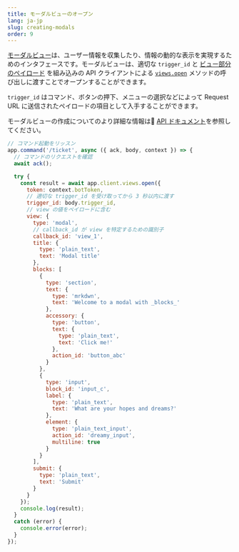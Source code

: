 ```yaml
---
title: モーダルビューのオープン
lang: ja-jp
slug: creating-modals
order: 9
---
```


<div class="section-content">

<a href="https://api.slack.com/block-kit/surfaces/modals">モーダルビュー</a>は、ユーザー情報を収集したり、情報の動的な表示を実現するためのインタフェースです。モーダルビューは、適切な <code>trigger_id</code> と <a href="https://api.slack.com/reference/block-kit/views">ビュー部分のペイロード</a> を組み込みの API クライアントによる <a href="https://api.slack.com/methods/views.open"><code>views.open</code></a> メソッドの呼び出しに渡すことでオープンすることができます。

<code>trigger_id</code> はコマンド、ボタンの押下、メニューの選択などによって Request URL に送信されたペイロードの項目として入手することができます。

モーダルビューの作成についてのより詳細な情報は <a href="https://api.slack.com/surfaces/modals/using#composing_views">API ドキュメント</a>を参照してください。
</div>

```javascript
// コマンド起動をリッスン
app.command('/ticket', async ({ ack, body, context }) => {
  // コマンドのリクエストを確認
  await ack();

  try {
    const result = await app.client.views.open({
      token: context.botToken,
      // 適切な trigger_id を受け取ってから 3 秒以内に渡す
      trigger_id: body.trigger_id,
      // view の値をペイロードに含む
      view: {
        type: 'modal',
        // callback_id が view を特定するための識別子
        callback_id: 'view_1',
        title: {
          type: 'plain_text',
          text: 'Modal title'
        },
        blocks: [
          {
            type: 'section',
            text: {
              type: 'mrkdwn',
              text: 'Welcome to a modal with _blocks_'
            },
            accessory: {
              type: 'button',
              text: {
                type: 'plain_text',
                text: 'Click me!'
              },
              action_id: 'button_abc'
            }
          },
          {
            type: 'input',
            block_id: 'input_c',
            label: {
              type: 'plain_text',
              text: 'What are your hopes and dreams?'
            },
            element: {
              type: 'plain_text_input',
              action_id: 'dreamy_input',
              multiline: true
            }
          }
        ],
        submit: {
          type: 'plain_text',
          text: 'Submit'
        }
      }
    });
    console.log(result);
  }
  catch (error) {
    console.error(error);
  }
});
```
